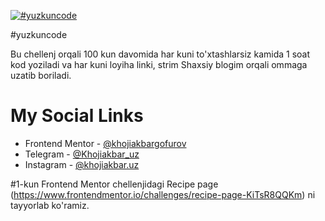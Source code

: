 [![#yuzkuncode](https://blog.hyperiondev.com/wp-content/uploads/2018/11/Blog-100DaysOfCode.jpg)](https://blog.hyperiondev.com/wp-content/uploads/2018/11/Blog-100DaysOfCode.jpg)

#yuzkuncode


Bu chellenj orqali 100 kun davomida har kuni to'xtashlarsiz kamida 1 soat kod yoziladi va har kuni loyiha linki, strim Shaxsiy blogim orqali ommaga uzatib boriladi.

# My Social Links

- Frontend Mentor - [@khojiakbargofurov](https://www.frontendmentor.io/profile/khojiakbargofurov)
- Telegram - [@Khojiakbar_uz](https://t.me/khojiakbar_uz)
- Instagram - [@khojiakbar.uz](https://www.instagram.com/khojiakbar.uz)


#1-kun 
Frontend Mentor chellenjidagi Recipe page (https://www.frontendmentor.io/challenges/recipe-page-KiTsR8QQKm) ni tayyorlab ko'ramiz.
